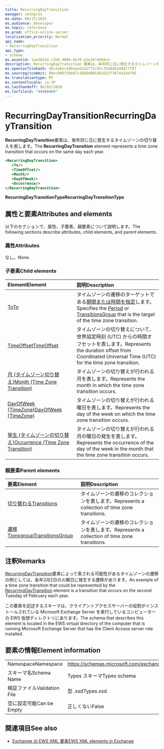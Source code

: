 ```yaml
---
title: RecurringDayTransition
manager: sethgros
ms.date: 09/17/2015
ms.audience: Developer
ms.topic: reference
ms.prod: office-online-server
localization_priority: Normal
api_name:
- RecurringDayTransition
api_type:
- schema
ms.assetid: 1ae28d14-c2b8-4084-9e76-e2e347a884ce
description: RecurringDayTransition 要素は、毎年同じ日に発生するタイムゾーンの切り替えを表します。
ms.openlocfilehash: 44c2a6ec4dbaaa52a2772cb5c35a84b14dd77f97
ms.sourcegitcommit: 88ec988f2bb67c1866d06b361615f3674a24e795
ms.translationtype: MT
ms.contentlocale: ja-JP
ms.lasthandoff: 06/03/2020
ms.locfileid: "44468468"
---
```

# <a name="recurringdaytransition"></a><span data-ttu-id="15216-103">RecurringDayTransition</span><span class="sxs-lookup"><span data-stu-id="15216-103">RecurringDayTransition</span></span>

<span data-ttu-id="15216-104">**RecurringDayTransition**要素は、毎年同じ日に発生するタイムゾーンの切り替えを表します。</span><span class="sxs-lookup"><span data-stu-id="15216-104">The **RecurringDayTransition** element represents a time zone transition that occurs on the same day each year.</span></span> 
  
```xml
<RecurringDayTransition>
   <To/>
   <TimeOffset/>
   <Month/>
   <DayOfWeek/>
   <Occurrence/>
</RecurringDayTransition>
```

 <span data-ttu-id="15216-105">**RecurringDayTransitionType**</span><span class="sxs-lookup"><span data-stu-id="15216-105">**RecurringDayTransitionType**</span></span>
## <a name="attributes-and-elements"></a><span data-ttu-id="15216-106">属性と要素</span><span class="sxs-lookup"><span data-stu-id="15216-106">Attributes and elements</span></span>

<span data-ttu-id="15216-107">以下のセクションで、属性、子要素、親要素について説明します。</span><span class="sxs-lookup"><span data-stu-id="15216-107">The following sections describe attributes, child elements, and parent elements.</span></span>
  
### <a name="attributes"></a><span data-ttu-id="15216-108">属性</span><span class="sxs-lookup"><span data-stu-id="15216-108">Attributes</span></span>

<span data-ttu-id="15216-109">なし。</span><span class="sxs-lookup"><span data-stu-id="15216-109">None.</span></span>
  
### <a name="child-elements"></a><span data-ttu-id="15216-110">子要素</span><span class="sxs-lookup"><span data-stu-id="15216-110">Child elements</span></span>

|<span data-ttu-id="15216-111">**Element**</span><span class="sxs-lookup"><span data-stu-id="15216-111">**Element**</span></span>|<span data-ttu-id="15216-112">**説明**</span><span class="sxs-lookup"><span data-stu-id="15216-112">**Description**</span></span>|
|:-----|:-----|
|[<span data-ttu-id="15216-113">To</span><span class="sxs-lookup"><span data-stu-id="15216-113">To</span></span>](to.md) <br/> |<span data-ttu-id="15216-114">タイムゾーンの遷移のターゲットである[期間](period.md)[または時間を指定](transitionsgroup.md)します。</span><span class="sxs-lookup"><span data-stu-id="15216-114">Specifies the [Period](period.md) or [TransitionsGroup](transitionsgroup.md) that is the target of the time zone transition.</span></span>  <br/> |
|[<span data-ttu-id="15216-115">TimeOffset</span><span class="sxs-lookup"><span data-stu-id="15216-115">TimeOffset</span></span>](timeoffset.md) <br/> |<span data-ttu-id="15216-116">タイムゾーンの切り替えについて、世界協定時刻 (UTC) からの時間オフセットを表します。</span><span class="sxs-lookup"><span data-stu-id="15216-116">Represents the duration offset from Coordinated Universal Time (UTC) for the time zone transition.</span></span>  <br/> |
|[<span data-ttu-id="15216-117">月 (タイムゾーン切り替え)</span><span class="sxs-lookup"><span data-stu-id="15216-117">Month (Time Zone Transition)</span></span>](month-time-zone-transition.md) <br/> |<span data-ttu-id="15216-118">タイムゾーンの切り替えが行われる月を表します。</span><span class="sxs-lookup"><span data-stu-id="15216-118">Represents the month in which the time zone transition occurs.</span></span>  <br/> |
|[<span data-ttu-id="15216-119">DayOfWeek (TimeZone)</span><span class="sxs-lookup"><span data-stu-id="15216-119">DayOfWeek (TimeZone)</span></span>](dayofweek-timezone.md) <br/> |<span data-ttu-id="15216-120">タイムゾーンの切り替えが行われる曜日を表します。</span><span class="sxs-lookup"><span data-stu-id="15216-120">Represents the day of the week on which the time zone transition occurs.</span></span>  <br/> |
|[<span data-ttu-id="15216-121">発生 (タイムゾーンの切り替え)</span><span class="sxs-lookup"><span data-stu-id="15216-121">Occurrence (Time Zone Transition)</span></span>](occurrence-time-zone-transition.md) <br/> |<span data-ttu-id="15216-122">タイムゾーンの切り替えが行われる月の曜日の発生を表します。</span><span class="sxs-lookup"><span data-stu-id="15216-122">Represents the occurrence of the day of the week in the month that the time zone transition occurs.</span></span>  <br/> |
   
### <a name="parent-elements"></a><span data-ttu-id="15216-123">親要素</span><span class="sxs-lookup"><span data-stu-id="15216-123">Parent elements</span></span>

|<span data-ttu-id="15216-124">**要素**</span><span class="sxs-lookup"><span data-stu-id="15216-124">**Element**</span></span>|<span data-ttu-id="15216-125">**説明**</span><span class="sxs-lookup"><span data-stu-id="15216-125">**Description**</span></span>|
|:-----|:-----|
|[<span data-ttu-id="15216-126">切り替わる</span><span class="sxs-lookup"><span data-stu-id="15216-126">Transitions</span></span>](transitions.md) <br/> |<span data-ttu-id="15216-127">タイムゾーンの遷移のコレクションを表します。</span><span class="sxs-lookup"><span data-stu-id="15216-127">Represents a collection of time zone transitions.</span></span>  <br/> |
|[<span data-ttu-id="15216-128">遷移 Tionsgroup</span><span class="sxs-lookup"><span data-stu-id="15216-128">TransitionsGroup</span></span>](transitionsgroup.md) <br/> |<span data-ttu-id="15216-129">タイムゾーンの遷移のコレクションを表します。</span><span class="sxs-lookup"><span data-stu-id="15216-129">Represents a collection of time zone transitions.</span></span>  <br/> |
   
## <a name="remarks"></a><span data-ttu-id="15216-130">注釈</span><span class="sxs-lookup"><span data-stu-id="15216-130">Remarks</span></span>

<span data-ttu-id="15216-131">[RecurringDayTransition](recurringdaytransition.md)要素によって表される可能性があるタイムゾーンの遷移の例としては、各年2月2日の火曜日に発生する遷移があります。</span><span class="sxs-lookup"><span data-stu-id="15216-131">An example of a time zone transition that could be represented by the [RecurringDayTransition](recurringdaytransition.md) element is a transition that occurs on the second Tuesday of February each year.</span></span> 
  
<span data-ttu-id="15216-132">この要素を記述するスキーマは、クライアントアクセスサーバーの役割がインストールされている Microsoft Exchange Server を実行しているコンピューターの EWS 仮想ディレクトリにあります。</span><span class="sxs-lookup"><span data-stu-id="15216-132">The schema that describes this element is located in the EWS virtual directory of the computer that is running Microsoft Exchange Server that has the Client Access server role installed.</span></span>
  
## <a name="element-information"></a><span data-ttu-id="15216-133">要素の情報</span><span class="sxs-lookup"><span data-stu-id="15216-133">Element information</span></span>

|||
|:-----|:-----|
|<span data-ttu-id="15216-134">Namespace</span><span class="sxs-lookup"><span data-stu-id="15216-134">Namespace</span></span>  <br/> |https://schemas.microsoft.com/exchange/services/2006/types  <br/> |
|<span data-ttu-id="15216-135">スキーマ名</span><span class="sxs-lookup"><span data-stu-id="15216-135">Schema Name</span></span>  <br/> |<span data-ttu-id="15216-136">Types スキーマ</span><span class="sxs-lookup"><span data-stu-id="15216-136">Types schema</span></span>  <br/> |
|<span data-ttu-id="15216-137">検証ファイル</span><span class="sxs-lookup"><span data-stu-id="15216-137">Validation File</span></span>  <br/> |<span data-ttu-id="15216-138">型 .xsd</span><span class="sxs-lookup"><span data-stu-id="15216-138">Types.xsd</span></span>  <br/> |
|<span data-ttu-id="15216-139">空に設定可能</span><span class="sxs-lookup"><span data-stu-id="15216-139">Can be Empty</span></span>  <br/> |<span data-ttu-id="15216-140">正しくない</span><span class="sxs-lookup"><span data-stu-id="15216-140">False</span></span>  <br/> |
   
## <a name="see-also"></a><span data-ttu-id="15216-141">関連項目</span><span class="sxs-lookup"><span data-stu-id="15216-141">See also</span></span>



- [<span data-ttu-id="15216-142">Exchange の EWS XML 要素</span><span class="sxs-lookup"><span data-stu-id="15216-142">EWS XML elements in Exchange</span></span>](ews-xml-elements-in-exchange.md)

